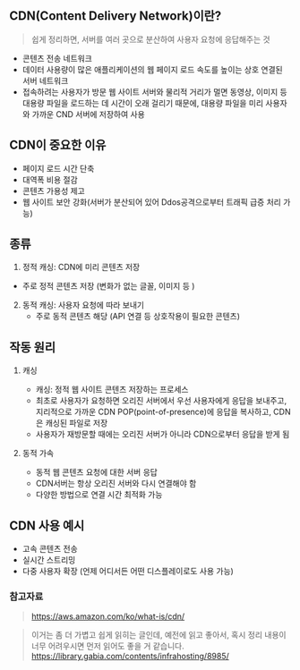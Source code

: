 ## CDN(Content Delivery Network)이란?

> 쉽게 정리하면, 서버를 여러 곳으로 분산하여 사용자 요청에 응답해주는 것

- 콘텐츠 전송 네트워크
- 데이터 사용량이 많은 애플리케이션의 웹 페이지 로드 속도를 높이는 상호 연결된 서버 네트워크
- 접속하려는 사용자가 방문 웹 사이트 서버와 물리적 거리가 멀면 동영상, 이미지 등 대용량 파일을 로드하는 데 시간이 오래 걸리기 때문에, 대용량 파일을 미리 사용자와 가까운 CND 서버에 저장하여 사용

## CDN이 중요한 이유

- 페이지 로드 시간 단축
- 대역폭 비용 절감
- 콘텐츠 가용성 제고
- 웹 사이트 보안 강화(서버가 분산되어 있어 Ddos공격으로부터 트래픽 급증 처리 가능)

## 종류

1. 정적 캐싱: CDN에 미리 콘텐츠 저장

- 주로 정적 콘텐츠 저장 (변화가 없는 글꼴, 이미지 등 )

2. 동적 캐싱: 사용자 요청에 따라 보내기
   - 주로 동적 콘텐츠 해당 (API 연결 등 상호작용이 필요한 콘텐츠)

## 작동 원리

1. 캐싱

   - 캐싱: 정적 웹 사이트 콘텐츠 저장하는 프로세스
   - 최초로 사용자가 요청하면 오리진 서버에서 우선 사용자에게 응답을 보내주고, 지리적으로 가까운 CDN POP(point-of-presence)에 응답을 복사하고, CDN은 캐싱된 파일로 저장
   - 사용자가 재방문할 때에는 오리진 서버가 아니라 CDN으로부터 응답을 받게 됨

2. 동적 가속
   - 동적 웹 콘텐츠 요청에 대한 서버 응답
   - CDN서버는 항상 오리진 서버와 다시 연결해야 함
   - 다양한 방법으로 연결 시간 최적화 가능

## CDN 사용 예시

- 고속 콘텐츠 전송
- 실시간 스트리밍
- 다중 사용자 확장 (언제 어디서든 어떤 디스플레이로도 사용 가능)

### 참고자료

> https://aws.amazon.com/ko/what-is/cdn/

> 이거는 좀 더 가볍고 쉽게 읽히는 글인데, 예전에 읽고 좋아서, 혹시 정리 내용이 너무 어려우시면 먼저 읽어도 좋을 거 같습니다.
> https://library.gabia.com/contents/infrahosting/8985/
